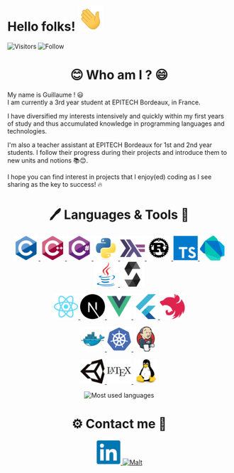 <h1> Hello folks!
  <img alt="Waving" width="56" height="56"
  src="https://raw.githubusercontent.com/guillaumebgd/guillaumebgd/main/assets/gifs/wave.gif"
  >
</h1>

![Visitors](https://visitor-badge.laobi.icu/badge?page_id=guillaumebgd.guillaumebgd) ![Follow](https://img.shields.io/github/followers/guillaumebgd?label=Follow&style=social)

<h1 align="center">😊 Who am I ? 😄</h1>

<p>
My name is Guillaume ! 😃<br>
I am currently a 3rd year student at EPITECH Bordeaux, in France.
</p>

<p>
I have diversified my interests intensively and quickly within my first years of study and thus accumulated knowledge in programming languages and technologies.
</p>

<p>
I'm also a teacher assistant at EPITECH Bordeaux for 1st and 2nd year students. I follow their progress during their projects and introduce them to new units and notions 📚😊.
</p>

<p>
I hope you can find interest in projects that I enjoy(ed) coding as I see sharing as the key to success! 🔥
</p>

<h1 align="center">🖊️ Languages & Tools 🔨</h1>

<p align="center">
  <a href="https://en.wikipedia.org/wiki/C_(programming_language)">
    <img alt="C"          width="56" height="56"
    src="https://raw.githubusercontent.com/guillaumebgd/guillaumebgd/main/assets/icons/c/c-original.svg"
    >
  </a>
  <a href="https://en.wikipedia.org/wiki/C%2B%2B">
    <img alt="C++"        width="56" height="56"
    src="https://raw.githubusercontent.com/guillaumebgd/guillaumebgd/main/assets/icons/cplusplus/cplusplus-original.svg"
    >
  </a>
  <a href="https://docs.microsoft.com/en-us/dotnet/csharp/">
    <img alt="C#"         width="56" height="56"
    src="https://raw.githubusercontent.com/guillaumebgd/guillaumebgd/main/assets/icons/csharp/csharp-original.svg"
    >
  </a>
  <a href="https://www.python.org/">
    <img alt="Python"     width="56" height="56"
    src="https://raw.githubusercontent.com/guillaumebgd/guillaumebgd/main/assets/icons/python/python-original.svg"
    >
  </a>
  <a href="https://www.haskell.org/">
    <img alt="Haskell"    width="56" height="56"
    src="https://raw.githubusercontent.com/guillaumebgd/guillaumebgd/main/assets/icons/haskell/haskell-original.svg"
    >
  </a>
  <a href="https://www.rust-lang.org/">
    <img alt="Rust"       width="56" height="56"
    src="https://raw.githubusercontent.com/guillaumebgd/guillaumebgd/main/assets/icons/rust/rust-plain.svg"
    >
  </a>
  <a href="https://www.typescriptlang.org/">
    <img alt="TypeScript" width="56" height="56"
    src="https://raw.githubusercontent.com/guillaumebgd/guillaumebgd/main/assets/icons/typescript/typescript-original.svg"
    >
  </a>
  <a href="https://dart.dev/">
    <img alt="Dart"       width="56" height="56"
    src="https://raw.githubusercontent.com/guillaumebgd/guillaumebgd/main/assets/icons/dart/dart-original.svg"
    >
  </a>
  <a href="https://en.wikipedia.org/wiki/Java_(programming_language)">
    <img alt="Java"       width="56" height="56"
    src="https://raw.githubusercontent.com/guillaumebgd/guillaumebgd/main/assets/icons/java/java-original.svg"
    >
  </a>
  <a href="https://docs.soliditylang.org/en/v0.8.13/">
    <img alt="Solidity"   width="56" height="56"
    src="https://raw.githubusercontent.com/guillaumebgd/guillaumebgd/main/assets/icons/solidity/solidity-original.svg"
    >
  </a>
</p>

<p align="center">
  <a href="https://reactjs.org/">
    <img alt="React"      width="56" height="56"
    src="https://raw.githubusercontent.com/guillaumebgd/guillaumebgd/main/assets/icons/react/react-original.svg"
    >
  </a>
  <a href="https://nextjs.org/">
    <img alt="Next.js"    width="56" height="56"
    src="https://raw.githubusercontent.com/guillaumebgd/guillaumebgd/main/assets/icons/nextjs/nextjs-original.svg"
    >
  </a>
  <a href="https://vuejs.org/">
    <img alt="Vue.js"     width="56" height="56"
    src="https://raw.githubusercontent.com/guillaumebgd/guillaumebgd/main/assets/icons/vuejs/vuejs-original.svg"
    >
  </a>
  <a href="https://flutter.dev/">
    <img alt="Flutter"    width="56" height="56"
    src="https://raw.githubusercontent.com/guillaumebgd/guillaumebgd/main/assets/icons/flutter/flutter-original.svg"
    >
  </a>
  <a href="https://nestjs.com/">
    <img alt="NestJS"    width="56" height="56"
    src="https://raw.githubusercontent.com/guillaumebgd/guillaumebgd/main/assets/icons/nestjs/nestjs-plain.svg"
    >
  </a>
</p>

<p align="center">
  <a href="https://www.docker.com/">
    <img alt="Docker"     width="56" height="56"
    src="https://raw.githubusercontent.com/guillaumebgd/guillaumebgd/main/assets/icons/docker/docker-original.svg"
    >
  </a>
  <a href="https://kubernetes.io/">
    <img alt="Kubernetes" width="56" height="56"
    src="https://raw.githubusercontent.com/guillaumebgd/guillaumebgd/main/assets/icons/kubernetes/kubernetes-plain.svg"
    >
  </a>
  <a href="https://www.jenkins.io/">
    <img alt="Jenkins"    width="56" height="56"
    src="https://raw.githubusercontent.com/guillaumebgd/guillaumebgd/main/assets/icons/jenkins/jenkins-original.svg"
    >
  </a>
</p>

<p align="center">
  <a href="https://unity.com/">
    <img alt="Unity"      width="56" height="56"
    src="https://raw.githubusercontent.com/guillaumebgd/guillaumebgd/main/assets/icons/unity/unity-original.svg"
    >
  </a>
  <a href="https://www.latex-project.org/">
    <img alt="LaTeX"      width="56" height="56"
    src="https://raw.githubusercontent.com/guillaumebgd/guillaumebgd/main/assets/icons/latex/latex-original.svg"
    >
  </a>
  <a href="https://www.linux.org/">
    <img alt="Linux"      width="56" height="56"
    src="https://raw.githubusercontent.com/guillaumebgd/guillaumebgd/main/assets/icons/linux/linux-original.svg"
    >
  </a>
</p>

<p align="center">
<img alt="Most used languages" src="https://github-readme-stats.vercel.app/api/top-langs/?username=guillaumebgd&layout=compact&theme=dracula&title_color=aa80ff&text_color=ccb3ff">
</p>

<h1 align="center">⚙️ Contact me 💬</h1>

<p align="center">
  <a href="https://www.linkedin.com/in/guillaumebogardcoquard">
    <img alt="LinkedIn" width="56" height="56"
    src="https://raw.githubusercontent.com/guillaumebgd/guillaumebgd/main/assets/icons/linkedin/linkedin-original.svg"
    >
  </a>
  <a href="https://www.malt.fr/profile/guillaumebogardcoquard">
    <img alt="Malt"     width="56" height="56"
    src="https://lh3.googleusercontent.com/q5SsBlDIb3lq4x9lJ3tHbLrq4Xs5yMZ3F8EnBkIb4-EGEtljPNLaxDUq6nYBrtjeb3aRPXU4iIMrhm0tbVA"
    >
  </a>
</p>
